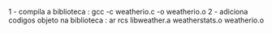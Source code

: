 1 - compila a biblioteca : gcc -c weatherio.c -o weatherio.o
2 - adiciona codigos objeto na biblioteca : ar rcs libweather.a weatherstats.o weatherio.o
